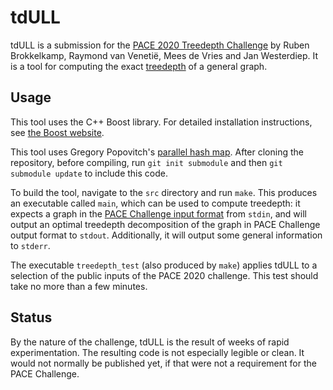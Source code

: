 # tdULL

tdULL is a submission for the [PACE 2020 Treedepth
Challenge](https://pacechallenge.org/2020/) by Ruben Brokkelkamp, Raymond van
Venetië, Mees de Vries and Jan Westerdiep. It is a tool for computing the exact
[treedepth](https://en.wikipedia.org/wiki/Tree-depth) of a general graph.

## Usage

This tool uses the C++ Boost library. For detailed installation instructions,
see [the Boost website](https://www.boost.org/).

This tool uses Gregory Popovitch's [parallel hash
map](https://github.com/greg7mdp/parallel-hashmap). After cloning the
repository, before compiling, run `git init submodule` and then `git submodule
update` to include this code.

To build the tool, navigate to the `src` directory and run `make`. This
produces an executable called `main`, which can be used to compute treedepth:
it expects a graph in the [PACE Challenge input
format](https://pacechallenge.org/2020/td/) from `stdin`, and will output an
optimal treedepth decomposition of the graph in PACE Challenge output format to
`stdout`. Additionally, it will output some general information to `stderr`.

The executable `treedepth_test` (also produced by `make`) applies tdULL to a
selection of the public inputs of the PACE 2020 challenge. This test should
take no more than a few minutes.

## Status

By the nature of the challenge, tdULL is the result of weeks of rapid
experimentation. The resulting code is not especially legible or clean. It
would not normally be published yet, if that were not a requirement for the
PACE Challenge.
